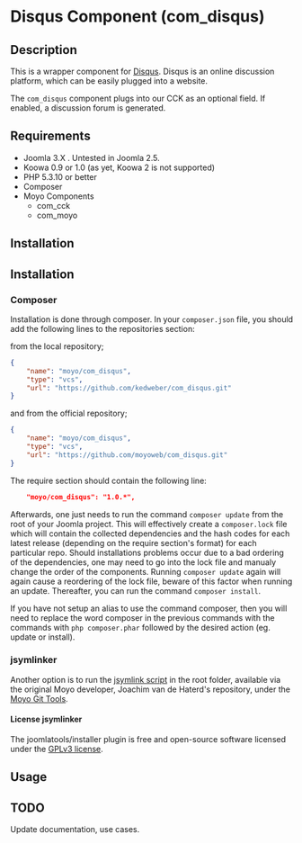 # Disqus Component \(com_disqus\)

## Description

This is a wrapper component for [Disqus](http://disqus.com). Disqus is an online discussion platform, which can be easily plugged into a website.

The `com_disqus` component plugs into our CCK as an optional field. If enabled, a discussion forum is generated.

## Requirements

* Joomla 3.X . Untested in Joomla 2.5.
* Koowa 0.9 or 1.0 (as yet, Koowa 2 is not supported)
* PHP 5.3.10 or better
* Composer
* Moyo Components
    * com_cck
    * com_moyo

## Installation

## Installation

### Composer

Installation is done through composer. In your `composer.json` file, you should add the following lines to the repositories
section:

from the local repository;

```json
{
    "name": "moyo/com_disqus",
    "type": "vcs",
    "url": "https://github.com/kedweber/com_disqus.git"
}
```

and from the official repository;

```json
{
    "name": "moyo/com_disqus",
    "type": "vcs",
    "url": "https://github.com/moyoweb/com_disqus.git"
}
```

The require section should contain the following line:

```json
    "moyo/com_disqus": "1.0.*",
```

Afterwards, one just needs to run the command `composer update` from the root of your Joomla project. This will 
effectively create a `composer.lock` file which will contain the collected dependencies and the hash codes for 
each latest release \(depending on the require section's format\) for each particular repo. Should installations 
problems occur due to a bad ordering of the dependencies, one may need to go into the lock file and manualy change 
the order of the components. Running `composer update` again will again cause a reordering of the lock file, beware of this factor when running an update. Thereafter, you can run the command `composer install`. 

If you have not setup an alias to use the command composer, then you will need to replace the word composer in the previous commands with the commands with `php composer.phar` followed by the desired action \(eg. update or install\).

### jsymlinker

Another option is to run the [jsymlink script](https://github.com/derjoachim/moyo-git-tools) in the root folder, available via the original Moyo developer, Joachim van de Haterd's repository, under 
the [Moyo Git Tools](https://github.com/derjoachim/moyo-git-tools).

#### License jsymlinker

The joomlatools/installer plugin is free and open-source software licensed under the [GPLv3 license](https://github.com/derjoachim/joomla-composer/blob/develop/gplv3-license).

## Usage


## TODO

Update documentation, use cases.
